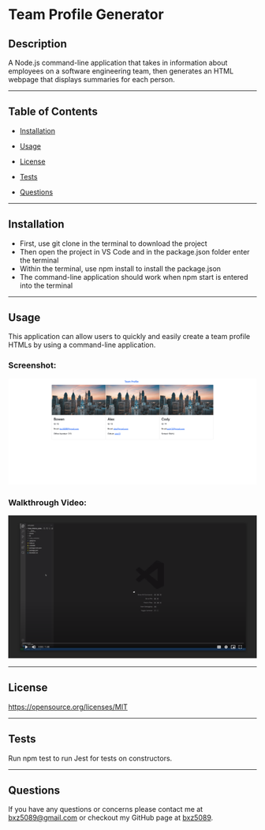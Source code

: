 # Team Profile Generator

## Description

A Node.js command-line application that takes in information about employees on a software engineering team, then generates an HTML webpage that displays summaries for each person. 


---
## Table of Contents

- [Installation](##Installation)

- [Usage](##Usage)

- [License](##License) 

- [Tests](##Tests)

- [Questions](##Questions)


---
## Installation

- First, use git clone in the terminal to download the project 
- Then open the project in VS Code and in the package.json folder enter the terminal 
- Within the terminal, use npm install to install the package.json
- The command-line application should work when npm start is entered into the terminal 

---
## Usage

This application can allow users to quickly and easily create a team profile HTMLs by using a command-line application.

### Screenshot:
![alt text](assets/img/ScreenShot1.png)

### Walkthrough Video:
[![Watch the video](assets/img/ScreenShot2.png)](https://drive.google.com/file/d/1nI8hYa4JhkhPfw0l-vvrUjx80ICiM8mV/view?usp=sharing)

--- 
 
 ## License 
 
 https://opensource.org/licenses/MIT

---
## Tests

Run npm test to run Jest for tests on constructors.

---
## Questions

If you have any questions or concerns please contact me at bxz5089@gmail.com or checkout my GitHub page at [bxz5089](https://github.com/bxz5089/).
